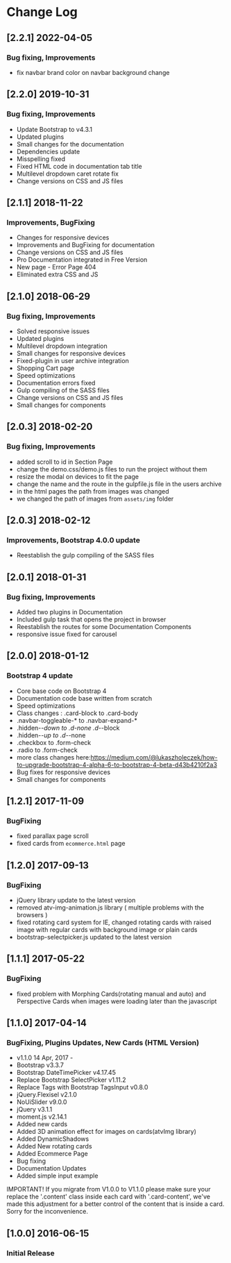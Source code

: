 # Change Log

## [2.2.1] 2022-04-05
### Bug fixing, Improvements
- fix navbar brand color on navbar background change

## [2.2.0] 2019-10-31
### Bug fixing, Improvements
- Update Bootstrap to v4.3.1
- Updated plugins
- Small changes for the documentation
- Dependencies update
- Misspelling fixed
- Fixed HTML code in documentation tab title
- Multilevel dropdown caret rotate fix
- Change versions on CSS and JS files

## [2.1.1] 2018-11-22
### Improvements, BugFixing
- Changes for responsive devices
- Improvements and BugFixing for documentation
- Change versions on CSS and JS files
- Pro Documentation integrated in Free Version
- New page - Error Page 404
- Eliminated extra CSS and JS

## [2.1.0] 2018-06-29
### Bug fixing, Improvements
- Solved responsive issues
- Updated plugins
- Multilevel dropdown integration
- Small changes for responsive devices
- Fixed-plugin in user archive integration
- Shopping Cart page
- Speed optimizations
- Documentation errors fixed
- Gulp compiling of the SASS files
- Change versions on CSS and JS files
- Small changes for components

## [2.0.3] 2018-02-20
### Bug fixing, Improvements
- added scroll to id in Section Page
- change the demo.css/demo.js files to run the project without them
- resize the modal on devices to fit the page
- change the name and the route in the gulpfile.js file in the users archive
- in the html pages the path from images was changed
- we changed the path of images from `assets/img` folder

## [2.0.3] 2018-02-12
### Improvements, Bootstrap 4.0.0 update
- Reestablish the gulp compiling of the SASS files

## [2.0.1] 2018-01-31
### Bug fixing, Improvements
- Added two plugins in Documentation
- Included gulp task that opens the project in browser
- Reestablish the routes for some Documentation Components
- responsive issue fixed for carousel

## [2.0.0] 2018-01-12
### Bootstrap 4 update
- Core base code on Bootstrap 4
- Documentation code base written from scratch
- Speed optimizations
- Class changes : .card-block to .card-body
- .navbar-toggleable-* to .navbar-expand-*
- .hidden-*-down to .d-none .d-*-block
- .hidden-*-up to .d-*-none
- .checkbox to .form-check
- .radio to .form-check
- more class changes here:https://medium.com/@lukaszholeczek/how-to-upgrade-bootstrap-4-alpha-6-to-bootstrap-4-beta-d43b4210f2a3
- Bug fixes for responsive devices
- Small changes for components

## [1.2.1] 2017-11-09
### BugFixing
- fixed parallax page scroll
- fixed cards from `ecommerce.html` page

## [1.2.0] 2017-09-13
### BugFixing
- jQuery library update to the latest version
- removed atv-img-animation.js library ( multiple problems with the browsers )
- fixed rotating card system for IE, changed rotating cards with raised image with regular cards with background image or plain cards
- bootstrap-selectpicker.js updated to the latest version

## [1.1.1] 2017-05-22
### BugFixing
- fixed problem with Morphing Cards(rotating manual and auto) and Perspective Cards when images were loading later than the javascript

## [1.1.0] 2017-04-14
### BugFixing, Plugins Updates, New Cards (HTML Version)
- v1.1.0 14 Apr, 2017 -
- Bootstrap v3.3.7
- Bootstrap DateTimePicker v4.17.45
- Replace Bootstrap SelectPicker v1.11.2
- Replace Tags with Bootstrap TagsInput v0.8.0
- jQuery.Flexisel v2.1.0
- NoUiSlider v9.0.0
- jQuery v3.1.1
- moment.js v2.14.1
- Added new cards
- Added 3D animation effect for images on cards(atvImg library)
- Added DynamicShadows
- Added New rotating cards
- Added Ecommerce Page
- Bug fixing
- Documentation Updates
- Added simple input example

IMPORTANT! If you migrate from V1.0.0 to V1.1.0 please make sure your replace the '.content' class inside each card with '.card-content', we've made this adjustment for a better control of the content that is inside a card. Sorry for the inconvenience.

## [1.0.0] 2016-06-15
### Initial Release
